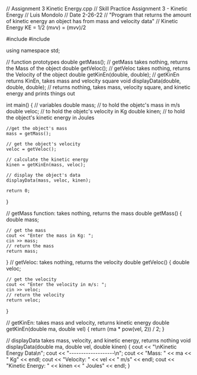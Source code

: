 // Assignment 3 Kinetic Energy.cpp
// Skill Practice Assignment 3 - Kinetic Energy
// Luis Mondolo
// Date 2-26-22
// "Program that returns the amount of kinetic energy an object has from mass and velocity data"
// Kinetic Energy KE = 1/2 (m*v*v) = (m*v*v)/2

#include <iostream>
#include <cmath>

using namespace std;

// function prototypes
double getMass(); // getMass takes nothing, returns the Mass of the object
double getVeloc();  // getVeloc takes nothing, returns the Velocity of the object
double getKinEn(double, double);  // getKinEn returns KinEn, takes mass and velocity square
void displayData(double, double, double); // returns nothing, takes mass, velocity square, and kinetic energy and prints things out


int main()
{
	// variables
	double mass;  // to hold the objetc's mass in m/s
	double veloc;  // to hold the objetc's velocity in Kg
	double kinen;   // to hold the object's kinetic energy in Joules

	//get the object's mass
	mass = getMass();

	// get the object's velocity
	veloc = getVeloc();

	// calculate the kinetic energy
	kinen = getKinEn(mass, veloc);

	// display the object's data
	displayData(mass, veloc, kinen);

	return 0;
}

// getMass function: takes nothing, returns the mass
double getMass()
{
	double mass;

	// get the mass
	cout << "Enter the mass in Kg: ";
	cin >> mass;
	// return the mass
	return mass;
}
// getVeloc: takes nothing, returns the velocity
double getVeloc()
{
	double veloc;

	// get the velocity
	cout << "Enter the velocity in m/s: ";
	cin >> veloc;
	// return the velocity
	return veloc;
}

// getKinEn: takes mass and velocity, returns kinetic energy
double getKinEn(double ma, double vel)
{
	return (ma * pow(vel, 2)) / 2;
}

// displayData takes mass, velocity, and kinetic energy, returns nothing
void displayData(double ma, double vel, double kinen)
{
	cout << "\nKinetic Energy Data\n";
	cout << "-------------------\n";
	cout << "Mass: " << ma << " Kg" << endl;
	cout << "Velocity: " << vel << " m/s" << endl;
	cout << "Kinetic Energy: " << kinen << " Joules" << endl;
}

